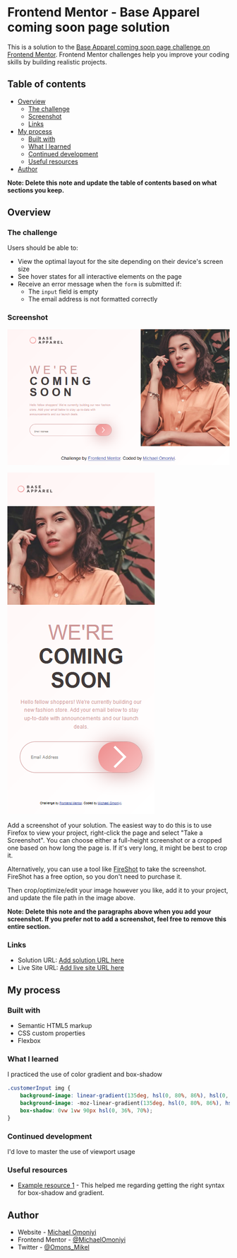 # Frontend Mentor - Base Apparel coming soon page solution

This is a solution to the [Base Apparel coming soon page challenge on Frontend Mentor](https://www.frontendmentor.io/challenges/base-apparel-coming-soon-page-5d46b47f8db8a7063f9331a0). Frontend Mentor challenges help you improve your coding skills by building realistic projects. 

## Table of contents

- [Overview](#overview)
  - [The challenge](#the-challenge)
  - [Screenshot](#screenshot)
  - [Links](#links)
- [My process](#my-process)
  - [Built with](#built-with)
  - [What I learned](#what-i-learned)
  - [Continued development](#continued-development)
  - [Useful resources](#useful-resources)
- [Author](#author)

**Note: Delete this note and update the table of contents based on what sections you keep.**

## Overview

### The challenge

Users should be able to:

- View the optimal layout for the site depending on their device's screen size
- See hover states for all interactive elements on the page
- Receive an error message when the `form` is submitted if:
  - The `input` field is empty
  - The email address is not formatted correctly

### Screenshot

![](./images/Screenshot_2022-09-28%20Frontend%20Mentor%20Base%20Apparel%20coming%20soon%20page.png)

![](./images/Screenshot_mobile_2022-09-28%20Frontend%20Mentor%20Base%20Apparel%20coming%20soon%20page(1).png)

Add a screenshot of your solution. The easiest way to do this is to use Firefox to view your project, right-click the page and select "Take a Screenshot". You can choose either a full-height screenshot or a cropped one based on how long the page is. If it's very long, it might be best to crop it.

Alternatively, you can use a tool like [FireShot](https://getfireshot.com/) to take the screenshot. FireShot has a free option, so you don't need to purchase it. 

Then crop/optimize/edit your image however you like, add it to your project, and update the file path in the image above.

**Note: Delete this note and the paragraphs above when you add your screenshot. If you prefer not to add a screenshot, feel free to remove this entire section.**

### Links

- Solution URL: [Add solution URL here](https://your-solution-url.com)
- Live Site URL: [Add live site URL here](https://your-live-site-url.com)

## My process

### Built with

- Semantic HTML5 markup
- CSS custom properties
- Flexbox

### What I learned

I practiced the use of color gradient and box-shadow

```css
.customerInput img {
    background-image: linear-gradient(135deg, hsl(0, 80%, 86%), hsl(0, 74%, 74%));
    background-image: -moz-linear-gradient(135deg, hsl(0, 80%, 86%), hsl(0, 74%, 74%));
    box-shadow: 0vw 1vw 90px hsl(0, 36%, 70%);
}
```


### Continued development

I'd love to master the use of viewport usage

### Useful resources

- [Example resource 1](https://www.w3schools.com) - This helped me regarding getting the right syntax for box-shadow and gradient.

## Author

- Website - [Michael Omoniyi](https://www.your-site.com)
- Frontend Mentor - [@MichaelOmoniyi](www.frontendmentor.io/profile/MichaelOmoniyi)
- Twitter - [@Omons_Mikel](https://twitter.com/Omons_Mikel)